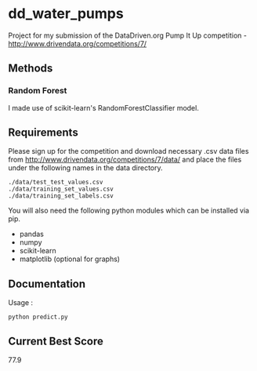 # dd_water_pumps
Project for my submission of the DataDriven.org Pump It Up competition - http://www.drivendata.org/competitions/7/

## Methods

### Random Forest

I made use of scikit-learn's RandomForestClassifier model.

## Requirements

Please sign up for the competition and download necessary .csv data files from http://www.drivendata.org/competitions/7/data/ and place the files under the following names in the data directory.

```
./data/test_test_values.csv
./data/training_set_values.csv
./data/training_set_labels.csv
```

You will also need the following python modules which can be installed via pip.

* pandas
* numpy
* scikit-learn
* matplotlib (optional for graphs)

## Documentation

Usage : 
```
python predict.py
```

## Current Best Score

77.9